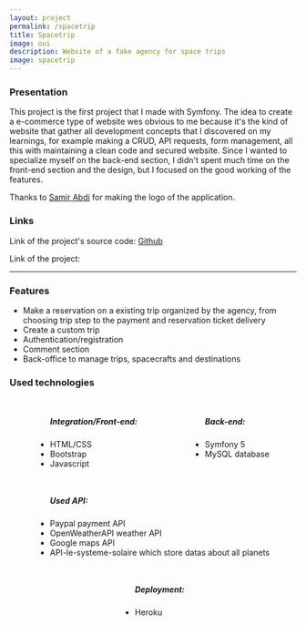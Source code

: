 ```yaml
---
layout: project
permalink: /spacetrip
title: Spacetrip
image: oui
description: Website of a fake agency for space trips
image: spacetrip
---
```


<h3>Presentation</h3>
<p>This project is the first project that I made with Symfony. The idea to create a e-commerce type of website wes obvious to me because it's the kind of website that gather all development concepts that I discovered on my learnings, for example making a CRUD, API requests, form management, all this with maintaining a clean code and secured website. Since I wanted to specialize myself on the back-end section, I didn't spent much time on the front-end section and the design, but I focused on the good working of the features.</p>
<p>Thanks to <a target="_blank" href="https://www.behance.net/samitcourt5917">Samir Abdi</a> for making the logo of the application.</p>
<h3>Links</h3>
<p>Link of the project's source code: <a href="https://github.com/AlexandreRavichandran/Spacetrip" target="_blank" class="icon brands fa-github"><span class="label">Github</span></a></p>  
<p>Link of the project: <a href="https://spacetrip-app.herokuapp.com/" target="_blank" class="icon brands"><i style="font-size:30px" class="fas fa-rocket"></i></a></p>
<hr />
<h3> Features </h3>
<ul>
    <li>Make a reservation on a existing trip organized by the agency, from choosing trip step to the payment and reservation ticket delivery</li>
    <li>Create a custom trip</li>
    <li>Authentication/registration</li>       
    <li>Comment section</li>     
    <li>Back-office to manage trips, spacecrafts and destinations </li>
</ul>

<h3> Used technologies </h3>
<div style="display:flex;justify-content:space-around;flex-wrap:wrap;">
    <ul>
        <h5>Integration/Front-end: </h5>
        <li>HTML/CSS</li>
        <li>Bootstrap</li>
        <li>Javascript</li>
    </ul>
    <ul>
        <h5>Back-end: </h5>
        <li>Symfony 5</li>
        <li>MySQL database</li>
    </ul>
    <ul>
        <h5>Used API: </h5>
        <li>Paypal payment API</li>
        <li>OpenWeatherAPI weather API</li>
        <li>Google maps API</li>
        <li>API-le-systeme-solaire which store datas about all planets</li>
    </ul>
    <ul>
        <h5>Deployment: </h5>
        <li>Heroku</li>
    </ul>
</div>

